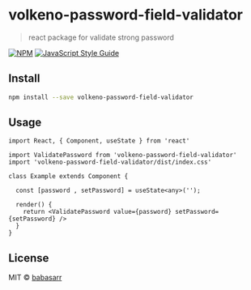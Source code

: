 # volkeno-password-field-validator

> react package for validate strong password

[![NPM](https://img.shields.io/npm/v/volkeno-password-field-validator.svg)](https://www.npmjs.com/package/volkeno-password-field-validator) [![JavaScript Style Guide](https://img.shields.io/badge/code_style-standard-brightgreen.svg)](https://standardjs.com)

## Install

```bash
npm install --save volkeno-password-field-validator
```

## Usage

```tsx
import React, { Component, useState } from 'react'

import ValidatePassword from 'volkeno-password-field-validator'
import 'volkeno-password-field-validator/dist/index.css'

class Example extends Component {

  const [password , setPassword] = useState<any>('');

  render() {
    return <ValidatePassword value={password} setPassword={setPassword} />
  }
}
```

## License

MIT © [babasarr](https://github.com/babasarr)
